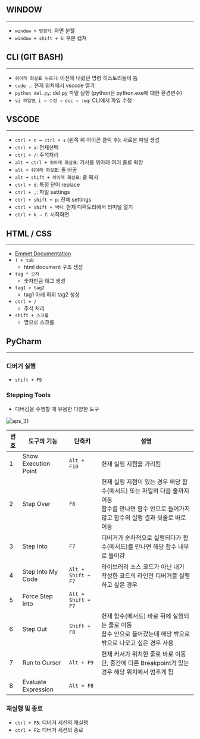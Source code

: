 ## WINDOW

---

- `window + 방향키`: 화면 분할
- `window + shift + S`: 부분 캡쳐

## CLI (GIT BASH)

---

- `위아래 화살표 누르기`: 이전에 내렸던 명령 히스토리들이 뜸
- `code .`: 현재 위치에서 vscode 열기
- `python del.py`: del.py 파일 실행 (python은 python.exe에 대한 환경변수)
- `vi 파일명`, `i → 수정 → esc → :wq`: CLI에서 파일 수정

## VSCODE

---

- `ctrl + n → ctrl + s` (왼쪽 위 아이콘 클릭 후): 새로운 파일 생성
- `ctrl + a`: 전체선택
- `ctrl + /`: 주석처리
- `alt + ctrl + 위아래 화살표`: 커서를 위아래 여러 줄로 확장
- `alt + 위아래 화살표`: 줄 바꿈
- `alt + shift + 위아래 화살표`: 줄 복사
- `ctrl + d`: 특정 단어 replace
- `ctrl + ,`: 파일 settings
- `ctrl + shift + p`: 전체 settings
- `ctrl + shift + 백틱`: 현재 디렉토리에서 터미널 열기
- `ctrl + k → f`: 시작화면

## HTML / CSS

---

- [Emmet Documentation](https://docs.emmet.io/cheat-sheet/)
- `! + tab`
  - html document 구조 생성
- `tag * 숫자`
  - 숫자만큼 태그 생성
- `tag1 > tag2`
  - tag1 아래 하위 tag2 생성
- `ctrl + /`
  - 주석 처리
- `shift + 스크롤`
  - 옆으로 스크롤

## PyCharm

---

### 디버거 실행

- `shift + F9`

### Stepping Tools

- 디버깅을 수행할 때 유용한 다양한 도구

![aps_31](https://user-images.githubusercontent.com/86648892/184479545-17d7412e-a520-45d9-8c67-9998c689dfbd.png)

| 번호 | 도구의 기능          | 단축키             | 설명                                                                                                                                                   |
| ---- | -------------------- | ------------------ | ------------------------------------------------------------------------------------------------------------------------------------------------------ |
| 1    | Show Execution Point | `Alt + F10`        | 현재 실행 지점을 가리킴                                                                                                                                |
| 2    | Step Over            | `F8`               | 현재 실행 지점이 있는 경우 해당 함수(메서드) 또는 파일의 다음 줄까지 이동<br>함수를 만나면 함수 안으로 들어가지 않고 함수의 실행 결과 뒷줄로 바로 이동 |
| 3    | Step Into            | `F7`               | 디버거가 순차적으로 실행되다가 함수(메서드)를 만나면 해당 함수 내부로 들어감                                                                           |
| 4    | Step Into My Code    | `Alt + Shift + F7` | 라이브러리 소스 코드가 아닌 내가 작성한 코드의 라인만 디버거를 실행하고 싶은 경우                                                                      |
| 5    | Force Step Into      | `Alt + Shift + F7` |                                                                                                                                                        |
| 6    | Step Out             | `Shift + F8`       | 현재 함수(메서드) 바로 뒤에 실행되는 줄로 이동<br>함수 안으로 들어갔는데 해당 밖으로 밖으로 나오고 싶은 경우 사용                                      |
| 7    | Run to Cursor        | `Alt + F9`         | 현재 커서가 위치한 줄로 바로 이동<br>단, 중간에 다른 Breakpoint가 있는 경우 해당 위치에서 멈추게 됨                                                    |
| 8    | Evaluate Expression  | `Alt + F8`         |                                                                                                                                                        |

### 재실행 및 종료

- `ctrl + F5`: 디버거 세션의 재실행
- `ctrl + F2`: 디버거 세션의 종료
